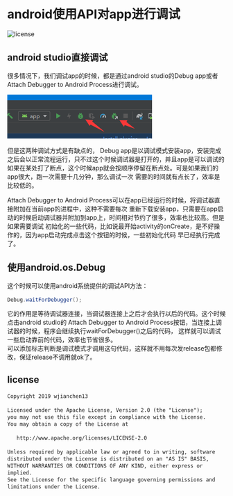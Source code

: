 # android使用API对app进行调试

![license](https://img.shields.io/badge/License-Apache%202.0-blue)

## android studio直接调试
很多情况下，我们调试app的时候，都是通过android studio的Debug app或者Attach Debugger to Android Process进行调试。

![image1](./docs/images/tools.png)

但是这两种调试方式是有缺点的，
Debug app是以调试模式安装app，安装完成之后会以正常流程运行，只不过这个时候调试器是打开的，并且app是可以调试的
如果在某处打了断点，这个时候app就会按顺序停留在断点处。可是如果我们的app很大，跑一次需要十几分钟，那么调试一次
需要的时间就有点长了，效率是比较低的。

Attach Debugger to Android Process可以在app已经运行的时候，将调试器直接附加在当前app的进程中，这种不需要每次
重新下载安装app，只需要在app启动的时候启动调试器并附加到app上，时间相对节约了很多，效率也比较高。但是如果需要调试
初始化的一些代码，比如说最开始activity的onCreate，是不好操作的，因为app启动完成点击这个按钮的时候，一些初始化代码
早已经执行完成了。

## 使用android.os.Debug
这个时候可以使用android系统提供的调试API方法：<br/>

```Java
Debug.waitForDebugger();
```

它的作用是等待调试器连接，当调试器连接上之后才会执行以后的代码。这个时候点击android studio的
Attach Debugger to Android Process按钮，当连接上调试器的时候，程序会继续执行waitForDebugger()之后的代码，
这样就可以调试一些启动靠前的代码，效率也节省很多。<br/>
可以添加标志判断是调试模式才调用这句代码，这样就不用每次发release包都修改，保证release不调用就ok了。

## license

    Copyright 2019 wjianchen13

    Licensed under the Apache License, Version 2.0 (the "License");
    you may not use this file except in compliance with the License.
    You may obtain a copy of the License at

       http://www.apache.org/licenses/LICENSE-2.0

    Unless required by applicable law or agreed to in writing, software
    distributed under the License is distributed on an "AS IS" BASIS,
    WITHOUT WARRANTIES OR CONDITIONS OF ANY KIND, either express or implied.
    See the License for the specific language governing permissions and
    limitations under the License.
